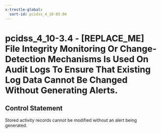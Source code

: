 ```yaml
---
x-trestle-global:
  sort-id: pcidss_4_10-03.04
---
```


# pcidss_4_10-3.4 - \[REPLACE_ME\] File Integrity Monitoring Or Change-Detection Mechanisms Is Used On Audit Logs To Ensure That Existing Log Data Cannot Be Changed Without Generating Alerts.

## Control Statement

Stored activity records cannot be modified without an alert being generated.
